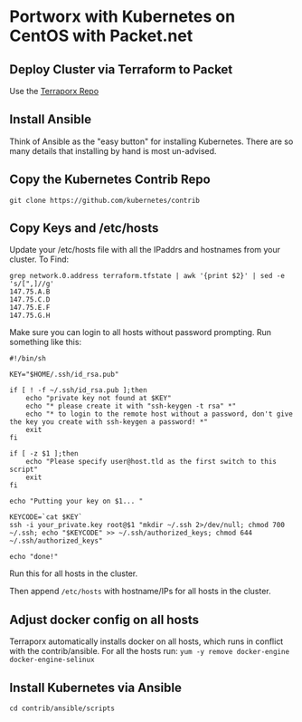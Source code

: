 # Portworx with Kubernetes on CentOS with Packet.net

## Deploy Cluster via Terraform to Packet
Use the [Terraporx Repo](https://github.com/portworx/terraporx/tree/master/packet)

## Install Ansible
Think of Ansible as the "easy button" for installing Kubernetes.
There are so many details that installing by hand is most un-advised.

## Copy the Kubernetes Contrib Repo

```
git clone https://github.com/kubernetes/contrib
```

## Copy Keys and /etc/hosts

Update your /etc/hosts file with all the IPaddrs and hostnames from your cluster.   To Find:

```
grep network.0.address terraform.tfstate | awk '{print $2}' | sed -e 's/[",]//g'
147.75.A.B
147.75.C.D
147.75.E.F
147.75.G.H
```

Make sure you can login to all hosts without password prompting.   Run something like this:

```
#!/bin/sh

KEY="$HOME/.ssh/id_rsa.pub"

if [ ! -f ~/.ssh/id_rsa.pub ];then
    echo "private key not found at $KEY"
    echo "* please create it with "ssh-keygen -t rsa" *"
    echo "* to login to the remote host without a password, don't give the key you create with ssh-keygen a password! *"
    exit
fi

if [ -z $1 ];then
    echo "Please specify user@host.tld as the first switch to this script"
    exit
fi

echo "Putting your key on $1... "

KEYCODE=`cat $KEY`
ssh -i your_private.key root@$1 "mkdir ~/.ssh 2>/dev/null; chmod 700 ~/.ssh; echo "$KEYCODE" >> ~/.ssh/authorized_keys; chmod 644 ~/.ssh/authorized_keys"

echo "done!"
```

Run this for all hosts in the cluster.

Then append `/etc/hosts` with hostname/IPs for all hosts in the cluster. 

## Adjust docker config on all hosts
Terraporx automatically installs docker on all hosts, which runs in conflict with the contrib/ansible.
For all the hosts run: `yum -y remove docker-engine docker-engine-selinux`

## Install Kubernetes via Ansible

```
cd contrib/ansible/scripts
```
 
 




